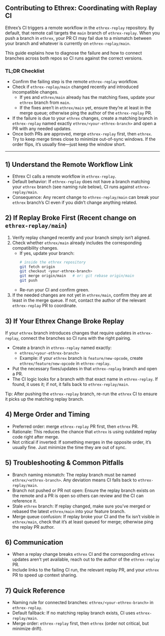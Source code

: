 ## Contributing to Ethrex: Coordinating with Replay CI

Ethrex’s CI triggers a remote workflow in the `ethrex-replay` repository. By default, that remote call targets the `main` branch of `ethrex-replay`. When you push a branch in `ethrex`, your PR CI may fail due to a mismatch between your branch and whatever is currently on `ethrex-replay/main`.

This guide explains how to diagnose the failure and how to connect branches across both repos so CI runs against the correct versions.

### TL;DR Checklist
- Confirm the failing step is the remote `ethrex-replay` workflow.
- Check if `ethrex-replay/main` changed recently and introduced incompatible changes.
  - If yes and `ethrex/main` already has the matching fixes, update your `ethrex` branch from `main`.
  - If the fixes aren’t in `ethrex/main` yet, ensure they’re at least in the merge queue; otherwise ping the author of the `ethrex-replay` PR.
- If the failure is due to your `ethrex` changes, create a matching branch in `ethrex-replay` named exactly `ethrex/<your-ethrex-branch>` and open a PR with any needed updates.
- Once both PRs are approved, merge `ethrex-replay` first, then `ethrex`. Try to keep merge times close to minimize out-of-sync windows. If the order flips, it’s usually fine—just keep the window short.

---

## 1) Understand the Remote Workflow Link

- Ethrex CI calls a remote workflow in `ethrex-replay`.
- Default behavior: If `ethrex-replay` does not have a branch matching your `ethrex` branch (see naming rule below), CI runs against `ethrex-replay/main`.
- Consequence: Any recent change to `ethrex-replay/main` can break your `ethrex` branch’s CI even if you didn’t change anything related.

## 2) If Replay Broke First (Recent change on `ethrex-replay/main`)

1. Verify replay changed recently and your branch simply isn’t aligned.
2. Check whether `ethrex/main` already includes the corresponding compatibility changes.
   - If yes, update your branch:
     ```sh
     # inside the ethrex repository
     git fetch origin
     git checkout <your-ethrex-branch>
     git merge origin/main   # or: git rebase origin/main
     git push
     ```
   - Re-run your CI and confirm green.
3. If the needed changes are not yet in `ethrex/main`, confirm they are at least in the merge queue. If not, contact the author of the relevant `ethrex-replay` PR to coordinate.

## 3) If Your Ethrex Change Broke Replay

If your `ethrex` branch introduces changes that require updates in `ethrex-replay`, connect the branches so CI runs with the right pairing.

- Create a branch in `ethrex-replay` named exactly:
  - `ethrex/<your-ethrex-branch>`
  - Example: if your `ethrex` branch is `feature/new-opcode`, create `ethrex/feature/new-opcode` in `ethrex-replay`.
- Put the necessary fixes/updates in that `ethrex-replay` branch and open a PR.
- The CI logic looks for a branch with that exact name in `ethrex-replay`. If found, it uses it; if not, it falls back to `ethrex-replay/main`.

Tip: After pushing the `ethrex-replay` branch, re-run the `ethrex` CI to ensure it picks up the matching replay branch.

## 4) Merge Order and Timing

- Preferred order: merge `ethrex-replay` PR first, then `ethrex` PR.
- Rationale: This reduces the chance that `ethrex` is using outdated replay code right after merge.
- Not critical if inverted: If something merges in the opposite order, it’s usually fine. Just minimize the time they are out of sync.

## 5) Troubleshooting & Common Pitfalls

- Branch naming mismatch: The replay branch must be named `ethrex/<ethrex-branch>`. Any deviation means CI falls back to `ethrex-replay/main`.
- Branch not pushed or PR not open: Ensure the replay branch exists on the remote and a PR is open so others can review and the CI can reference it.
- Stale `ethrex` branch: If replay changed, make sure you’ve merged or rebased the latest `ethrex/main` into your feature branch.
- Merge queue confusion: If replay broke your CI and the fix isn’t visible in `ethrex/main`, check that it’s at least queued for merge; otherwise ping the replay PR author.

## 6) Communication

- When a replay change breaks `ethrex` CI and the corresponding `ethrex` updates aren’t yet available, reach out to the author of the `ethrex-replay` PR.
- Include links to the failing CI run, the relevant replay PR, and your `ethrex` PR to speed up context sharing.

## 7) Quick Reference

- Naming rule for connected branches: `ethrex/<your-ethrex-branch>` in `ethrex-replay`.
- Default fallback: If no matching replay branch exists, CI uses `ethrex-replay/main`.
- Merge order: `ethrex-replay` first, then `ethrex` (order not critical, but minimize drift).
